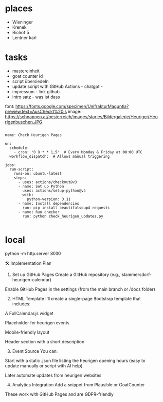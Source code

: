 
# places
* Wieninger
* Krenek
* Biohof 5
* Lentner karl

# tasks
* mastereinheit
* goat counter id
* script übersiedeln
* update script with GitHub Actions - chatgpt - 
* impressum - link github
* intro satz - was ist dass


font: https://fonts.google.com/specimen/UnifrakturMaguntia?preview.text=AusCheckt%20is 
image: https://schnappen.at/oesterreich/images/stories/Bildergalerie/Heuriger/Heurigenbuschen.JPG 


```

name: Check Heurigen Pages

on:
  schedule:
    - cron: '0 8 * * 1,5'  # Every Monday & Friday at 08:00 UTC
  workflow_dispatch:  # Allows manual triggering

jobs:
  run-script:
    runs-on: ubuntu-latest
    steps:
      - uses: actions/checkout@v3
      - name: Set up Python
        uses: actions/setup-python@v4
        with:
          python-version: 3.11
      - name: Install dependencies
        run: pip install beautifulsoup4 requests
      - name: Run checker
        run: python check_heurigen_updates.py


```


# local
python -m http.server 8000




🛠️ Implementation Plan
1. Set up GitHub Pages
Create a GitHub repository (e.g., stammersdorf-heurigen-calendar)

Enable GitHub Pages in the settings (from the main branch or /docs folder)

2. HTML Template
I’ll create a single-page Bootstrap template that includes:

A FullCalendar.js widget

Placeholder for heurigen events

Mobile-friendly layout

Header section with a short description

3. Event Source
You can:

Start with a static .json file listing the heurigen opening hours (easy to update manually or script with AI help)

Later automate updates from heurigen websites

4. Analytics Integration
Add a snippet from Plausible or GoatCounter

These work with GitHub Pages and are GDPR-friendly